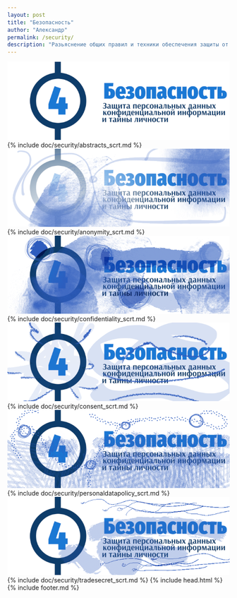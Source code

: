 ```yaml
---
layout: post
title: "Безопасность"
author: "Александр"
permalink: /security/
description: "Разьяснение общих правил и техники обеспечения защиты от третьих лиц частной жизни, личности и тайны клииентов"
---
```


![Введение в безопасную психотерапию](/_img/4.png)
{% include doc/security/abstracts_scrt.md %}
![Анонимность психотерапии](/_img/4-1.png)
{% include doc/security/anonymity_scrt.md %}
![Конфиденциальность психотеапии](/_img/4-2.png)
{% include doc/security/confidentiality_scrt.md %}
![Согласие на обработку персональных данных в психотерапии](/_img/4-3.png)
{% include doc/security/consent_scrt.md %}
![Политика обрабобтки персональных данных в психотерапии](/_img/4-4.png)
{% include doc/security/personaldatapolicy_scrt.md %}
![Коммерческкая тайна третьих лиц в психотерапии](/_img/4-5.png)
{% include doc/security/tradesecret_scrt.md %}
{% include head.html %}
{% include footer.md %}
